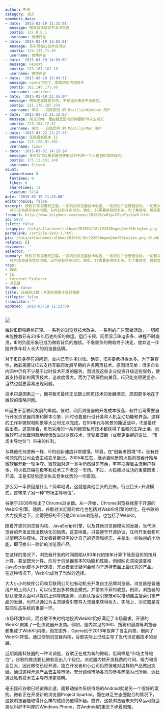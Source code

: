 ```yaml
---
author: 李玮
category: 观点
comments_data:
- date: '2015-03-19 11:33:01'
  message: 微软就该放弃开发浏览器
  postip: 127.0.0.1
  username: 微博评论
- date: '2015-03-19 13:03:01'
  message: 其实现在已经大有改进
  postip: 123.125.71.38
  username: 微博评论
- date: '2015-03-19 14:03:02'
  message: Repost
  postip: 220.167.102.10
  username: 微博评论
- date: '2015-03-19 15:04:51'
  message: opera可惜了，很喜欢的内核技术
  postip: 182.149.171.86
  username: sunriders
- date: '2015-03-19 22:55:04'
  message: 网银还是需要IE的，不知道未来会不会改变。
  postip: 221.176.187.234
  username: 来自 - 河南安阳 的 Mozilla/Windows 用户
- date: '2015-03-22 21:32:03'
  message: 用IE的唯一理由就是国内的网银都TM只支持IE
  postip: 223.104.12.52
  username: 来自 - 云南昆明 的 Mozilla/Mac 用户
- date: '2015-03-22 23:27:35'
  message: 还得是老版本 IE
  postip: 123.120.91.102
  username: linux
- date: '2015-03-31 14:15:24'
  message: 多年后可以更具是否使用过IE判断一个人是否时骨灰级的.
  postip: 175.12.151.248
  username: Esteem
count:
  commentnum: 8
  favtimes: 0
  likes: 0
  sharetimes: 11
  viewnum: 5714
date: '2015-03-19 11:23:00'
editorchoice: false
excerpt: 微软IE即将寿终正寝。一系列的浏览器技术改进、一系列的广告营销活动，一切都未能挽救已有20多年历史的IE的命运。运行卡顿、网页显示Bug多多、进程不时崩溃，IE的负面形象已成为微软背负的枷锁。不堪重负的微软终于决定，放弃这一伴随许多年轻人长大的浏览器品牌。
  对于IE自身存在的问题，业内已有许多讨论。确实，IE需要承担得太多。为了兼容性，微软需要让IE去支持互联网发展早期的许多网页技术。原因很简单：很多企业内网中仍有不少基于过时技术开发的服务，而说服这些企业投资升级这些服务，使其支持最新的网页技术，这难度很大。而为
fromurl: http://www.leiphone.com/news/201503/wRJpcCFeoYys5av5.html
id: 5083
islctt: false
largepic: /data/attachment/album/201503/18/222630ngmq2mef65req1ms.png
permalink: /article-5083-1.html
pic: /data/attachment/album/201503/18/222630ngmq2mef65req1ms.png.thumb.jpg
related: []
reviewer: ''
selector: ''
summary: 微软IE即将寿终正寝。一系列的浏览器技术改进、一系列的广告营销活动，一切都未能挽救已有20多年历史的IE的命运。运行卡顿、网页显示Bug多多、进程不时崩溃，IE的负面形象已成为微软背负的枷锁。不堪重负的微软终于决定，放弃这一伴随许多年轻人长大的浏览器品牌。
  对于IE自身存在的问题，业内已有许多讨论。确实，IE需要承担得太多。为了兼容性，微软需要让IE去支持互联网发展早期的许多网页技术。原因很简单：很多企业内网中仍有不少基于过时技术开发的服务，而说服这些企业投资升级这些服务，使其支持最新的网页技术，这难度很大。而为
tags:
- 微软
- IE
- Internet Explorer
- 浏览器
thumb: false
title: IE被弃之探：开源的垄断才是好垄断
titlepic: false
translator: ''
updated: '2015-03-19 11:23:00'
---
```


![](/data/attachment/album/201503/18/222630ngmq2mef65req1ms.png)


微软IE即将寿终正寝。一系列的浏览器技术改进、一系列的广告营销活动，一切都未能挽救已有20多年历史的IE的命运。运行卡顿、网页显示Bug多多、进程不时崩溃，IE的负面形象已成为微软背负的枷锁。不堪重负的微软终于决定，放弃这一伴随许多年轻人长大的浏览器品牌。


对于IE自身存在的问题，业内已有许多讨论。确实，IE需要承担得太多。为了兼容性，微软需要让IE去支持互联网发展早期的许多网页技术。原因很简单：很多企业内网中仍有不少基于过时技术开发的服务，而说服这些企业投资升级这些服务，使其支持最新的网页技术，这难度很大。而为了确保后向兼容，IE只能变得更复杂，当然也就更容易出现问题。


技术只是因素之一，而导致IE最终无法跟上网页技术的发展潮流，原因更多地在于微软的策略问题。


IE诞生于互联网发展的早期。彼时，网页浏览器的开发成本很高，软件公司需要自行开发浏览器内核和脚本引擎，同时也要自行设计各种人机互动功能和界面。这样的工作非微软和网景等大公司无以完成。在90年代与网景的撕逼战中，IE是最终胜出者。这意味着，IE所采用的一系列微软私有技术都获得了温和的生存土壤，而微软可以优哉游哉地慢慢改进浏览器技术，享受着垄断（或者更委婉的说法，“市场主导地位”）带来的红利。


与其他任何垄断一样，IE的创新速度非常缓慢。毕竟，在“创新者困境”中，没有任何领先的公司会去主动变革自己。2005年左右，继承自网景的火狐浏览器开始与微软展开新一轮争夺。微软面对这一竞争仍然游刃有余，牢牢把握着主流用户群体，将火狐压缩在极客和技术工作者这一市场。不过，火狐赖以成功的重要因素：开源，正是IE随后逐渐失去竞争优势的一半原因。


那么另一半原因是什么？简单地说，这就是其他巨头的到来。行业巨头+开源模式，这带来了另一种“市场主导地位”。


谷歌于2008年推出了Chrome浏览器。从一开始，Chrome浏览器就基于开源的WebKit引擎。随后，谷歌对浏览器的优化也包括对WebKit引擎的优化。在谷歌的大力投资之下，变得更好的不只是Chrome浏览器，也包括了WebKit。


随着开源的浏览器内核、JavaScript引擎，以及其他浏览器模块的发展，当代浏览器的开发呈现出模块化的趋势。这意味着，只要遵守开源协议，任何开发者都可以使用这些模块。开发者甚至只需设计自己的界面和标志，并拿出一些独创的小功能，即可推出一款新的浏览器产品。


在这样的情况下，浏览器开发的时间周期从90年代的按年计算下降至目前的按月计算，甚至按天计算。而对于浏览器基本的功能和性能，例如网页渲染速度和JavaScript脚本运行速度，开发者毫无疑问会倾向于选择市面上最优秀的产品。在这种情况下，WebKit成为了当然的选择。


大大小小的软件公司和互联网公司也有动机去开发自主品牌浏览器。浏览器是普通用户的上网入口，可以衍生出多种商业模式，并带来不菲的收益。例如，浏览器的默认登录页面可以提供上网导航服务，而默认搜索引擎既可以推动自主搜索引擎产品的发展，也可以通过为主流搜索引擎导入流量来获得收入。实际上，浏览器是互联网生态系统的重要一环。


市场环境如此，而谷歌不失时机地投资WebKit恰好满足了市场需求。开源的WebKit聚集了一批浏览器开发商。例如，国内常见的360、搜狗和遨游等浏览器都集成了WebKit内核。而在国外，Opera也于2013年放弃了自主内核，倒向了WebKit阵营。通过控制浏览器内核，谷歌实际上已经主导了当代浏览器技术的发展。


近期美国科技圈的一种论调是，谷歌正在成为新的微软。但同样是“市场主导地位”，谷歌的做法要比微软高出几个段位。浏览器内核开发耗费的时间、精力和资金巨大，因此即使已经开源，独立开发者和小公司仍然很难对这样的产品做出突破。通过这种开源产品去主导市场，充分调动市场各方的参与热情为己所用，远比通过私有技术去主导市场更高明。


毫无疑问谷歌已经谙熟此道，而移动操作系统市场的Android就是另一个很好的案例。微软正在开发新的浏览器Project Spartan。而在缺乏生态圈配合的情况下，这款浏览器能取得什么样的成绩仍值得怀疑。或许，这款浏览器未来的命运可能会类似叫好不叫座的Windows Phone，在Android的重压下步履艰难。